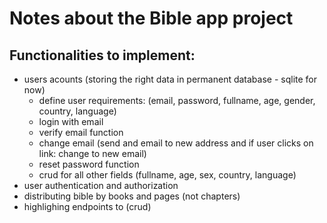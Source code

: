# Notes about the Bible app project

## Functionalities to implement:
- users acounts (storing the right data in permanent database - sqlite for now)
    - define user requirements: (email, password, fullname, age, gender, country, language)
    - login with email
    - verify email function
    - change email (send and email to new address and if user clicks on link: change to new email)
    - reset password function
    - crud for all other fields (fullname, age, sex, country, language)
- user authentication and authorization
- distributing bible by books and pages (not chapters)
- highlighing endpoints to (crud)

